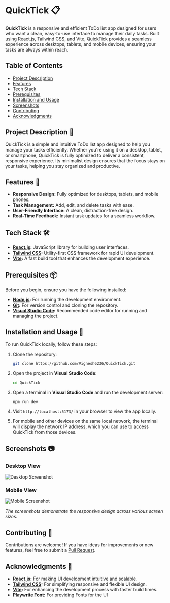 # QuickTick 📋

**QuickTick** is a responsive and efficient ToDo list app designed for users who want a clean, easy-to-use interface to manage their daily tasks. Built using React.js, Tailwind CSS, and Vite, QuickTick provides a seamless experience across desktops, tablets, and mobile devices, ensuring your tasks are always within reach.

## Table of Contents

- [Project Description](#project-description-)
- [Features](#features-)
- [Tech Stack](#tech-stack-%EF%B8%8F)
- [Prerequisites](#prerequisites-)
- [Installation and Usage](#installation-and-usage-)
- [Screenshots](#screenshots-)
- [Contributing](#contributing-)
- [Acknowledgments](#acknowledgments-)

## Project Description 📝

QuickTick is a simple and intuitive ToDo list app designed to help you manage your tasks efficiently. Whether you're using it on a desktop, tablet, or smartphone, QuickTick is fully optimized to deliver a consistent, responsive experience. Its minimalist design ensures that the focus stays on your tasks, helping you stay organized and productive.

## Features 🌟

- **Responsive Design:** Fully optimized for desktops, tablets, and mobile phones.
- **Task Management:** Add, edit, and delete tasks with ease.
- **User-Friendly Interface:** A clean, distraction-free design.
- **Real-Time Feedback:** Instant task updates for a seamless workflow.

## Tech Stack 🛠️

- **[React.js](https://reactjs.org/):** JavaScript library for building user interfaces.
- **[Tailwind CSS](https://tailwindcss.com/):** Utility-first CSS framework for rapid UI development.
- **[Vite](https://vitejs.dev/):** A fast build tool that enhances the development experience.

## Prerequisites 📦

Before you begin, ensure you have the following installed:

- **[Node.js](https://nodejs.org/):** For running the development environment.
- **[Git](https://git-scm.com/):** For version control and cloning the repository.
- **[Visual Studio Code](https://code.visualstudio.com/):** Recommended code editor for running and managing the project.

## Installation and Usage 🚀

To run QuickTick locally, follow these steps:

1. Clone the repository:
   ```bash
   git clone https://github.com/Vignesh6236/QuickTick.git
   ```

2. Open the project in **Visual Studio Code**:
   ```bash
   cd QuickTick
   ```

3. Open a terminal in **Visual Studio Code** and run the development server:
   ```bash
   npm run dev
   ```

4. Visit `http://localhost:5173/` in your browser to view the app locally.

5. For mobile and other devices on the same local network, the terminal will display the network IP address, which you can use to access QuickTick from those devices.

## Screenshots 📷

### Desktop View

![Desktop Screenshot](https://github.com/user-attachments/assets/487473be-1cd4-4503-9839-caa2cf603724)

### Mobile View
![Mobile Screenshot](https://github.com/user-attachments/assets/7aa730f0-363d-4932-a910-367128dc645f)


*The screenshots demonstrate the responsive design across various screen sizes.*

## Contributing 🤝

Contributions are welcome! If you have ideas for improvements or new features, feel free to submit a [Pull Request](https://github.com/Vignesh6236/QuickTick/pulls).

## Acknowledgments 🙏

- **[React.js](https://reactjs.org/):** For making UI development intuitive and scalable.
- **[Tailwind CSS](https://tailwindcss.com/):** For simplifying responsive and flexible UI design.
- **[Vite](https://vitejs.dev/):** For enhancing the development process with faster build times.
- **[Playwrite Font](https://fonts.google.com/specimen/Playwrite+GB+S):** For providing Fonts for the UI
